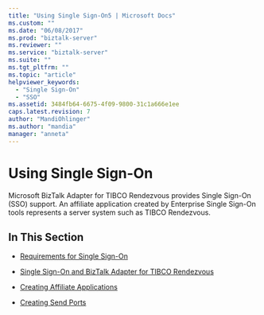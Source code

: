 ```yaml
---
title: "Using Single Sign-On5 | Microsoft Docs"
ms.custom: ""
ms.date: "06/08/2017"
ms.prod: "biztalk-server"
ms.reviewer: ""
ms.service: "biztalk-server"
ms.suite: ""
ms.tgt_pltfrm: ""
ms.topic: "article"
helpviewer_keywords: 
  - "Single Sign-On"
  - "SSO"
ms.assetid: 3484fb64-6675-4f09-9800-31c1a666e1ee
caps.latest.revision: 7
author: "MandiOhlinger"
ms.author: "mandia"
manager: "anneta"
---
```

# Using Single Sign-On
Microsoft BizTalk Adapter for TIBCO Rendezvous provides Single Sign-On (SSO) support. An affiliate application created by Enterprise Single Sign-On tools represents a server system such as TIBCO Rendezvous.  
  
## In This Section  
  
-   [Requirements for Single Sign-On](../core/requirements-for-single-sign-on3.md)  
  
-   [Single Sign-On and BizTalk Adapter for TIBCO Rendezvous](../core/single-sign-on-and-biztalk-adapter-for-tibco-rendezvous.md)  
  
-   [Creating Affiliate Applications](../core/creating-affiliate-applications1.md)  
  
-   [Creating Send Ports](../core/creating-send-ports2.md)